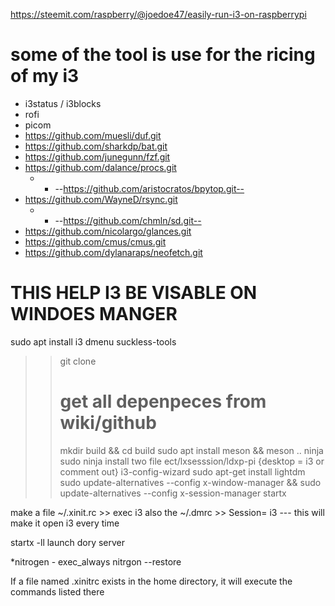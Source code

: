 https://steemit.com/raspberry/@joedoe47/easily-run-i3-on-raspberrypi

# some of the tool is use for the ricing of my i3
   * i3status / i3blocks
   * rofi
   * picom
   * https://github.com/muesli/duf.git
   * https://github.com/sharkdp/bat.git
   * https://github.com/junegunn/fzf.git
   * https://github.com/dalance/procs.git
      * * --https://github.com/aristocratos/bpytop.git--
   * https://github.com/WayneD/rsync.git
      * * --https://github.com/chmln/sd.git--
   * https://github.com/nicolargo/glances.git
   * https://github.com/cmus/cmus.git
   * https://github.com/dylanaraps/neofetch.git





# THIS HELP I3 BE VISABLE ON WINDOES MANGER
sudo apt install i3 dmenu suckless-tools

>> git clone 
>> # get all depenpeces from wiki/github
>> mkdir build && cd build
>> sudo apt install meson && meson ..
>> ninja
>> sudo ninja install
>> two file ect/lxsesssion/ldxp-pi {desktop = i3 or comment out}
>> i3-config-wizard
>> sudo apt-get install lightdm 
>> sudo update-alternatives --config x-window-manager && sudo update-alternatives --config x-session-manager 
>> startx

make a file ~/.xinit.rc >> exec i3
also the ~/.dmrc >> Session= i3 --- this will make it open i3 every time

startx -ll launch dory server



 *nitrogen - exec_always nitrgon --restore

If a file named .xinitrc exists in the home directory, it will execute the commands listed there

